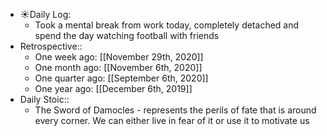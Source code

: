 - ☀️Daily Log:
    - Took a mental break from work today, completely detached and spend the day watching football with friends
- Retrospective::
    - One week ago: [[November 29th, 2020]]
    - One month ago: [[November 6th, 2020]]
    - One quarter ago: [[September 6th, 2020]]
    - One year ago: [[December 6th, 2019]]
- Daily Stoic::
    - The Sword of Damocles - represents the perils of fate that is around every corner. We can either live in fear of it or use it to motivate us
